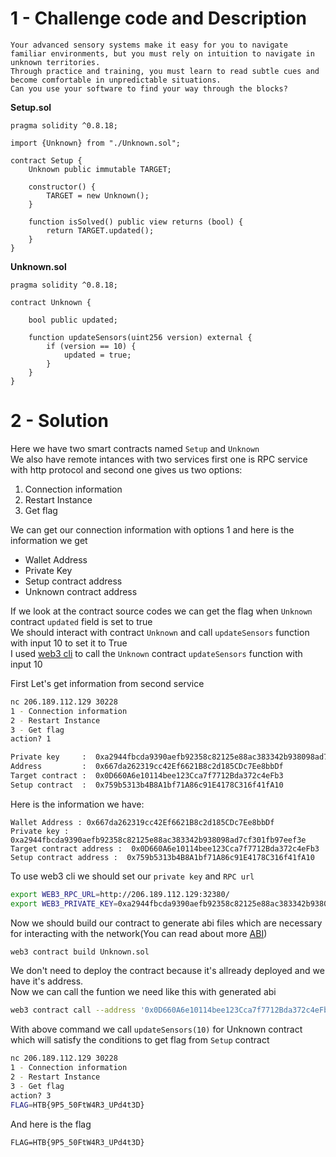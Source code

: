 # 1 - Challenge code and Description

```
Your advanced sensory systems make it easy for you to navigate familiar environments, but you must rely on intuition to navigate in unknown territories.
Through practice and training, you must learn to read subtle cues and become comfortable in unpredictable situations.
Can you use your software to find your way through the blocks?
```


**Setup.sol**
```solidity
pragma solidity ^0.8.18;

import {Unknown} from "./Unknown.sol";

contract Setup {
    Unknown public immutable TARGET;

    constructor() {
        TARGET = new Unknown();
    }

    function isSolved() public view returns (bool) {
        return TARGET.updated();
    }
}
```

**Unknown.sol**
```solidity
pragma solidity ^0.8.18;

contract Unknown {
    
    bool public updated;

    function updateSensors(uint256 version) external {
        if (version == 10) {
            updated = true;
        }
    }
}
```


# 2 - Solution
Here we have two smart contracts named `Setup` and `Unknown`\
We also have remote intances with two services first one is RPC service with http protocol and second one gives us two options:

1. Connection information
2. Restart Instance
3. Get flag

We can get our connection information with options 1 and here is the information we get

+ Wallet Address
+ Private Key
+ Setup contract address
+ Unknown contract address


If we look at the contract source codes we can get the flag when `Unknown` contract `updated` field is set to true\
We should interact with contract `Unknown` and call `updateSensors` function with input 10 to set it to True\
I used [web3 cli](https://github.com/gochain/web3) to call the `Unknown` contract `updateSensors` function with input 10

First Let's get information from second service
```bash
nc 206.189.112.129 30228
1 - Connection information
2 - Restart Instance
3 - Get flag
action? 1

Private key     :  0xa2944fbcda9390aefb92358c82125e88ac383342b938098ad7cf301fb97eef3e
Address         :  0x667da262319cc42Ef6621B8c2d185CDc7Ee8bbDf
Target contract :  0x0D660A6e10114bee123Cca7f7712Bda372c4eFb3
Setup contract  :  0x759b5313b4B8A1bf71A86c91E4178C316f41fA10
```

Here is the information we have:
```
Wallet Address : 0x667da262319cc42Ef6621B8c2d185CDc7Ee8bbDf
Private key : 0xa2944fbcda9390aefb92358c82125e88ac383342b938098ad7cf301fb97eef3e
Target contract address :  0x0D660A6e10114bee123Cca7f7712Bda372c4eFb3
Setup contract address :  0x759b5313b4B8A1bf71A86c91E4178C316f41fA10
```

To use web3 cli we should set our `private key` and `RPC url`

```bash
export WEB3_RPC_URL=http://206.189.112.129:32380/
export WEB3_PRIVATE_KEY=0xa2944fbcda9390aefb92358c82125e88ac383342b938098ad7cf301fb97eef3e
```

Now we should build our contract to generate abi files which are necessary for interacting with the network(You can read about more [ABI](https://www.alchemy.com/overviews/what-is-an-abi-of-a-smart-contract-examples-and-usage))

```bash
web3 contract build Unknown.sol
```

We don't need to deploy the contract because it's allready deployed and we have it's address.\
Now we can call the funtion we need like this with generated abi

```bash
web3 contract call --address '0x0D660A6e10114bee123Cca7f7712Bda372c4eFb3' --abi Unknown.abi --function updateSensors 10
```

With above command we call `updateSensors(10)` for Unknown contract which will satisfy the conditions to get flag from `Setup` contract
```bash
nc 206.189.112.129 30228
1 - Connection information
2 - Restart Instance
3 - Get flag
action? 3
FLAG=HTB{9P5_50FtW4R3_UPd4t3D}
```

And here is the flag
```
FLAG=HTB{9P5_50FtW4R3_UPd4t3D}
```
